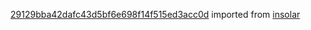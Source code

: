 [29129bba42dafc43d5bf6e698f14f515ed3acc0d](https://github.com/insolar/insolar/commit/29129bba42dafc43d5bf6e698f14f515ed3acc0d) imported from [insolar](https://github.com/insolar/insolar)
